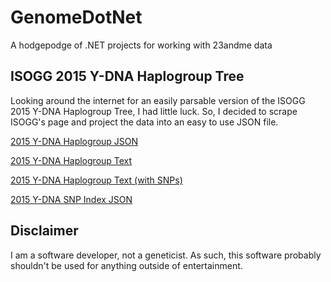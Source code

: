 # GenomeDotNet
A hodgepodge of .NET projects for working with 23andme data

## ISOGG 2015 Y-DNA Haplogroup Tree
Looking around the internet for an easily parsable version of the ISOGG 2015 Y-DNA Haplogroup Tree, I had little luck. So, I decided to scrape ISOGG's page and project the data into an easy to use JSON file.

[2015 Y-DNA Haplogroup JSON](https://raw.githubusercontent.com/John-Leitch/GenomeDotNet/master/HaplogroupTrees/ydnatree.json)

[2015 Y-DNA Haplogroup Text](https://raw.githubusercontent.com/John-Leitch/GenomeDotNet/master/HaplogroupTrees/ydnatree_nosnps.txt)

[2015 Y-DNA Haplogroup Text (with SNPs)](https://raw.githubusercontent.com/John-Leitch/GenomeDotNet/master/HaplogroupTrees/ydnatree.txt)

[2015 Y-DNA SNP Index JSON](https://raw.githubusercontent.com/John-Leitch/GenomeDotNet/master/HaplogroupTrees/ydnasnps.json)

## Disclaimer
I am a software developer, not a geneticist. As such, this software probably shouldn't be used for anything outside of entertainment. 
